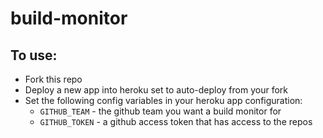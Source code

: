 # build-monitor

## To use:

* Fork this repo
* Deploy a new app into heroku set to auto-deploy from your fork
* Set the following config variables in your heroku app configuration:
  * `GITHUB_TEAM` - the github team you want a build monitor for
  * `GITHUB_TOKEN` - a github access token that has access to the repos

